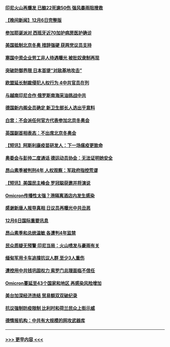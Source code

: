 #### [印尼火山再爆发 已酿22死逾50伤 强风暴雨阻搜救](../pages/prog202/a103287013.md?t=12071201) 
#### [【晚间新闻】12月6日完整版](../pages/prog202/a103287028.md?t=12071201) 
#### [参加耶诞派对 西班牙近70加护病房医护确诊](../pages/prog202/a103286989.md?t=12071201) 
#### [美国抵制北京冬奥  措辞强硬  获两党议员支持](../pages/prog202/a103286937.md?t=12071201) 
#### [塞国中资企业劳工非人待遇曝光 被批奴隶制再现](../pages/prog202/a103286936.md?t=12071201) 
#### [突破防御界限 日本首提“对敌基地攻击”](../pages/prog202/a103286758.md?t=12071201) 
#### [欧盟延长制裁侵犯人权行为 4中共官员在列](../pages/prog202/a103286745.md?t=12071201) 
#### [与越南印尼合作 俄罗斯南海采油挑战中共](../pages/prog202/a103286740.md?t=12071201) 
#### [德国新内阁全员确定 新卫生部长人选出乎意料](../pages/prog202/a103286467.md?t=12071201) 
#### [白宫：不会派任何官方代表参加北京冬奥会](../pages/prog202/a103286690.md?t=12071201) 
#### [英国副首相表态：不出席北京冬奥会](../pages/prog202/a103286682.md?t=12071201) 
#### [【短讯】阿斯利康疫苗研发人：下一场瘟疫更致命](../pages/prog202/a103286536.md?t=12071201) 
#### [奥委会与彭帅二度通话 德运动员协会：无法证明她安全](../pages/prog202/a103286404.md?t=12071201) 
#### [昂山素季被判刑4年 人权观察：军政府指控荒谬](../pages/prog202/a103286473.md?t=12071201) 
#### [【短讯】美国民主峰会 罗冠聪获邀并将演说](../pages/prog202/a103286410.md?t=12071201) 
#### [Omicron传播性太强？港隔离酒店内发生感染](../pages/prog202/a103286342.md?t=12071201) 
#### [感谢新唐人报导真相 日议员再曝光中共丑恶](../pages/prog202/a103286275.md?t=12071201) 
#### [12月6日国际重要讯息](../pages/prog202/a103286273.md?t=12071201) 
#### [昂山素季和总统温敏 各遭判4年监禁](../pages/prog202/a103286229.md?t=12071201) 
#### [民众质疑无预警 印尼当局：火山喷发与豪雨有关](../pages/prog202/a103286171.md?t=12071201) 
#### [缅甸军用卡车追撞抗议人群 至少3人重伤](../pages/prog202/a103286140.md?t=12071201) 
#### [遭控用中共钱巩固权力 索罗门总理面临不信任](../pages/prog202/a103286109.md?t=12071201) 
#### [Omicron蔓延至43个国家和地区 再感染风险增加](../pages/prog202/a103286003.md?t=12071201) 
#### [美台加深经济连结 贸易额双双破纪录](../pages/prog202/a103285918.md?t=12071201) 
#### [抗议强制防疫限制 比利时和荷兰民众上街示威](../pages/prog202/a103285950.md?t=12071201) 
#### [德情报机构：中共有大规模的网攻武器库](../pages/prog202/a103285924.md?t=12071201) 

----
#### [ >>> 更早内容 <<< ](../indexes/prog202-earlier.md)

